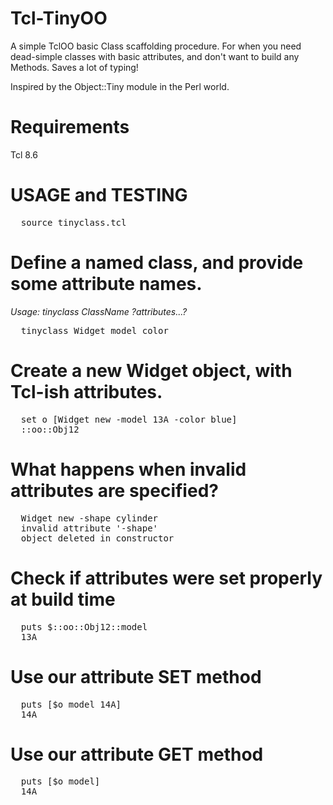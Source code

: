 # Tcl-TinyOO
A simple TclOO basic Class scaffolding procedure. For when you need dead-simple classes with basic attributes, and don't want to build any Methods. Saves a lot of typing!

Inspired by the Object::Tiny module in the Perl world.

# Requirements
Tcl 8.6

# USAGE and TESTING

<pre>
  source tinyclass.tcl
</pre>

# Define a named class, and provide some attribute names.
<i>Usage: tinyclass ClassName ?attributes...?</i>

<pre>
  tinyclass Widget model color
</pre>

# Create a new Widget object, with Tcl-ish attributes.

<pre>
  set o [Widget new -model 13A -color blue]
  ::oo::Obj12
</pre>

# What happens when invalid attributes are specified?

<pre>
  Widget new -shape cylinder
  invalid attribute '-shape'
  object deleted in constructor
</pre>

# Check if attributes were set properly at build time

<pre>
  puts $::oo::Obj12::model
  13A
</pre>

# Use our attribute SET method

<pre>
  puts [$o model 14A]
  14A
</pre>

# Use our attribute GET method

<pre>
  puts [$o model]
  14A
</pre>
